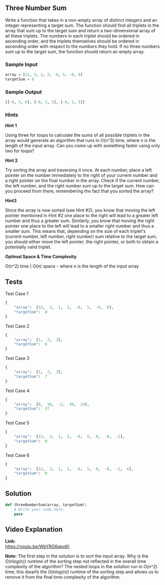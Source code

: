 ## Three Number Sum

Write a function that takes in a non-empty array of distinct integers and an integer representing a target sum. The function should find all triplets in the array that sum up to the target sum and return a two-dimensional array of all these triplets. The numbers in each triplet should be ordered in ascending order, and the triplets themselves should be ordered in ascending order with respect to the numbers they hold.
If no three numbers sum up to the target sum, the function should return an empty array.

### Sample Input
```python
array = [12, 3, 1, 2, -6, 5, -8, 6]
targetSum = 0
```
### Sample Output
```python
[[-8, 2, 6], [-8, 3, 5], [-6, 1, 5]]
```
### Hints
**Hint 1**

Using three for loops to calculate the sums of all possible triplets in the array would generate an algorithm that runs in O(n^3) time, where n is the length of the input array. Can you come up with something faster using only two for loops?

**Hint 2**

Try sorting the array and traversing it once. At each number, place a left pointer on the number immediately to the right of your current number and a right pointer on the final number in the array. Check if the current number, the left number, and the right number sum up to the target sum. How can you proceed from there, remembering the fact that you sorted the array?

**Hint3**

Since the array is now sorted (see Hint #2), you know that moving the left pointer mentioned in Hint #2 one place to the right will lead to a greater left number and thus a greater sum. Similarly, you know that moving the right pointer one place to the left will lead to a smaller right number and thus a smaller sum. This means that, depending on the size of each triplet's (current number, left number, right number) sum relative to the target sum, you should either move the left pointer, the right pointer, or both to obtain a potentially valid triplet.

**Optimal Space & Time Complexity**

O(n^2) time | O(n) space - where n is the length of the input array

## Tests
Test Case 1
```python
{
	"array":  [12,  3,  1,  2,  -6,  5,  -8,  6],
	"targetSum":  0 
}
```
Test Case 2
```python
{
	"array":  [1,  2,  3],  
	"targetSum":  6
}
```
Test Case 3
```python
{
	"array":  [1,  2,  3],
	"targetSum":  7
}
```
Test Case 4
```python
{
	"array":  [8,  10,  -2,  49,  14],
	"targetSum":  57
}
```
Test Case 5
```python
{
	"array":  [12,  3,  1,  2,  -6,  5,  0,  -8,  -1],
	"targetSum":  0
}
```
Test Case 6
```python
{
	"array":  [12,  3,  1,  2,  -6,  5,  0,  -8,  -1,  6],
	"targetSum":  0
}
```

## Solution
```python
def threeNumberSum(array, targetSum):
	# Write your code here.
	pass
```

## Video Explanation
**Link:**  
https://youtu.be/WbYRG6qpoKI

**Note:**
The first step in the solution is to sort the input array. Why is the  _O(nlog(n))_  runtime of the sorting step not reflected in the overall time complexity of the algorithm?
The nested loops in the solution run in  _O(n^2)_  time; this dwarfs the  _O(nlog(n))_  runtime of the sorting step and allows us to remove it from the final time complexity of the algorithm.